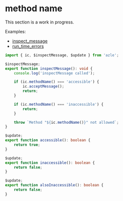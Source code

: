 # method name

This section is a work in progress.

Examples:

-   [inspect_message](https://github.com/demergent-labs/azle/tree/main/examples/inspect_message)
-   [run_time_errors](https://github.com/demergent-labs/azle/tree/main/examples/run_time_errors)

```typescript
import { ic, $inspectMessage, $update } from 'azle';

$inspectMessage;
export function inspectMessage(): void {
    console.log('inspectMessage called');

    if (ic.methodName() === 'accessible') {
        ic.acceptMessage();
        return;
    }

    if (ic.methodName() === 'inaccessible') {
        return;
    }

    throw `Method "${ic.methodName()}" not allowed`;
}

$update;
export function accessible(): boolean {
    return true;
}

$update;
export function inaccessible(): boolean {
    return false;
}

$update;
export function alsoInaccessible(): boolean {
    return false;
}
```
